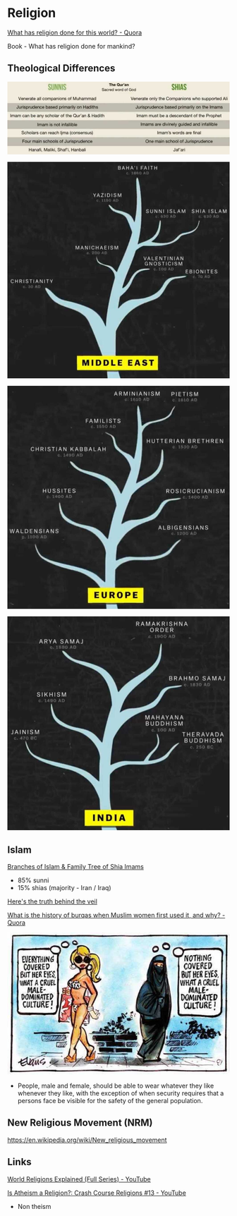 # Religion

[What has religion done for this world? - Quora](https://www.quora.com/What-has-religion-done-for-this-world)

Book - What has religion done for mankind?

## Theological Differences

![image](../../media/Religion-image1.jpg)

![image](../../media/Religion-image2.jpg)

![image](../../media/Religion-image3.jpg)

![image](../../media/Religion-image4.jpg)

## Islam

[Branches of Islam & Family Tree of Shia Imams](https://www.youtube.com/watch?v=e5YynfMfJXA)

- 85% sunni
- 15% shias (majority - Iran / Iraq)

[Here's the truth behind the veil](https://timesofindia.indiatimes.com/heres-the-truth-behind-the-veil/articleshow/5516871.cms)

[What is the history of burqas when Muslim women first used it, and why? - Quora](https://www.quora.com/What-is-the-history-of-burqas-when-Muslim-women-first-used-it-and-why)

![veil](../../media/Pasted%20image%2020240819131213.jpg)

- People, male and female, should be able to wear whatever they like whenever they like, with the exception of when security requires that a persons face be visible for the safety of the general population.

## New Religious Movement (NRM)

https://en.wikipedia.org/wiki/New_religious_movement

## Links

[World Religions Explained (Full Series) - YouTube](https://www.youtube.com/watch?v=nxhSOcyPCVo&ab_channel=UsefulCharts)

[Is Atheism a Religion?: Crash Course Religions #13 - YouTube](https://www.youtube.com/watch?v=CZXFZAxX3UA)

- Non theism
